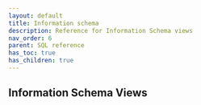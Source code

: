 ```yaml
---
layout: default
title: Information schema
description: Reference for Information Schema views
nav_order: 6
parent: SQL reference
has_toc: true 
has_children: true
---
```


## Information Schema Views

